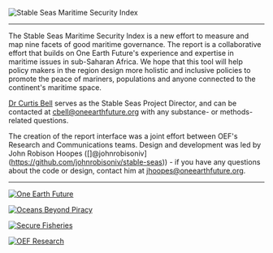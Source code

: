 ![Stable Seas Maritime Security Index][stable-seas-header]

---

The Stable Seas Maritime Security Index is a new effort to measure and map nine facets of good maritime governance. The report is a collaborative effort that builds on One Earth Future's experience and expertise in maritime issues in sub-Saharan Africa. We hope that this tool will help policy makers in the region design more holistic and inclusive policies to promote the peace of mariners, populations and anyone connected to the continent's maritime space.

[Dr Curtis Bell](http://oneearthfuture.org/program/oef-research/staff/curtis-bell) serves as the Stable Seas Project Director, and can be contacted at cbell@oneearthfuture.org with any substance- or methods-related questions.

The creation of the report interface was a joint effort between OEF's Research and Communications teams. Design and development was led by John Robison Hoopes ([]@johnrobisoniv](https://github.com/johnrobisoniv/stable-seas)) - if you have any questions about the code or design, contact him at jhoopes@oneearthfuture.org.

---

[![One Earth Future][oef-logo]](http://oneearthfuture.org/)



[![Oceans Beyond Piracy][obp-logo]](http://oceansbeyondpiracy.org/)


[![Secure Fisheries][secure-fisheries-logo]](http://securefisheries.org/)

[![OEF Research][oefr-logo]](http://oefresearch.org/)



[stable-seas-header]: https://stableseas.org/assets/stable_seas_intro_logo.png

[oef-logo]: https://stableseas.org/assets/stable_seas_intro_oef_logo.png
[obp-logo]: https://stableseas.org/assets/oceans_beyond_piracy_logo.png
[secure-fisheries-logo]: https://stableseas.org/assets/secure_fisheries_logo.png
[oefr-logo]: https://stableseas.org/assets/oef_research_logo.png
